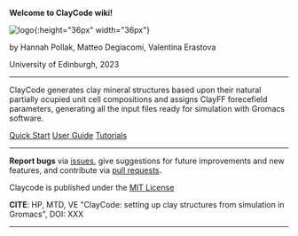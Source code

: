 **Welcome to ClayCode wiki!**

![logo](https://github.com/Erastova-group/ClayCode/edit/master/assets/ClayCode_Logo1.png){:height="36px" width="36px"}

by Hannah Pollak, Matteo Degiacomi, Valentina Erastova

University of Edinburgh, 2023

***

ClayCode generates clay mineral structures based upon their natural partially ocupied unit cell compositions and assigns ClayFF forecefield parameters, generating all the input files ready for simulation with Gromacs software.

[Quick Start]: start.md
[User Guide]: userguide.md
[Tutorials]: tutorial.md

<div class="text-center">
<a href="quick-start/" class="btn btn-primary" role="button">Quick Start</a>
<a href="user-guide/" class="btn btn-primary" role="button">User Guide</a>
<a href="tutorials/" class="btn btn-primary" role="button">Tutorials</a>
</div>




***

**Report bugs** via [issues](https://github.com/Erastova-group/ClayCode/issues),
give suggestions for future improvements and new features,
and contribute via [pull requests](https://github.com/Erastova-group/ClayCode/pulls).


Claycode is published under the [MIT License](https://github.com/Erastova-group/ClayCode/blob/main/LICENSE.txt)


**CITE**: HP, MTD, VE "ClayCode: setting up clay structures from simulation in Gromacs", DOI: XXX

***
